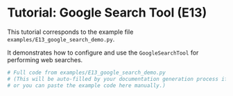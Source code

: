 # Tutorial: Google Search Tool (E13)

This tutorial corresponds to the example file `examples/E13_google_search_demo.py`.

It demonstrates how to configure and use the `GoogleSearchTool` for performing web searches.

```python
# Full code from examples/E13_google_search_demo.py
# (This will be auto-filled by your documentation generation process if configured,
# or you can paste the example code here manually.)
```
